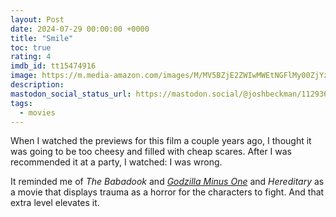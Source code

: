 ```yaml
---
layout: Post
date: 2024-07-29 00:00:00 +0000
title: "Smile"
toc: true
rating: 4
imdb_id: tt15474916
image: https://m.media-amazon.com/images/M/MV5BZjE2ZWIwMWEtNGFlMy00ZjYzLWEzOWEtYzQ0MDAwZDRhYzNjXkEyXkFqcGdeQXVyMTUzMTg2ODkz._V1_SX300.jpg
description: 
mastodon_social_status_url: https://mastodon.social/@joshbeckman/112936153844147636
tags: 
  - movies
---
```




When I watched the previews for this film a couple years ago, I thought it was going to be too cheesy and filled with cheap scares. After I was recommended it at a party, I watched: I was wrong.

It reminded me of _The Babadook_ and _[Godzilla Minus One](https://www.joshbeckman.org/blog/watching/watching-godzilla-1-with-brandon-and-matt)_ and _Hereditary_ as a movie that displays trauma as a horror for the characters to fight. And that extra level elevates it.
